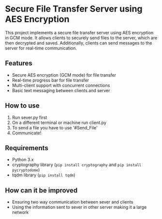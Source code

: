 # Secure File Transfer Server using AES Encryption

This project implements a secure file transfer server using AES encryption in GCM mode. It allows clients to securely send files to the server, which are then decrypted and saved. Additionally, clients can send messages to the server for real-time communication.

## Features

- Secure AES encryption (GCM mode) for file transfer
- Real-time progress bar for file transfer
- Multi-client support with concurrent connections
- Basic text messaging between clients and server

## How to use
1. Run sever.py first
2. On a different terminal or machine run client.py
3. To send a file you have to use '#Send_File'
4. Communicate!

## Requirements

- Python 3.x
- cryptography library (`pip install cryptography` and `pip install pycryptodome`)
- tqdm library (`pip install tqdm`)

## How can it be improved

- Ensuring two way communication between sever and clients
- Using the information sent to sever in other server making it a large network
  


